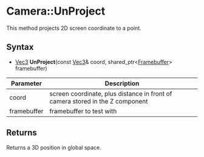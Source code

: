 # Camera::UnProject

This method projects 2D screen coordinate to a point.

## Syntax

- [Vec3](Vec3.md) **UnProject**(const [Vec3](Vec3.md)& coord, shared_ptr<[Framebuffer](Framebuffer.md)\> framebuffer)

| Parameter | Description |
|---|---|
| coord | screen coordinate, plus distance in front of camera stored in the Z component |
| framebuffer | framebuffer to test with |

## Returns

Returns a 3D position in global space.
